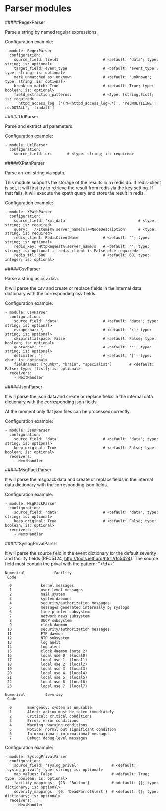 Parser modules
==========

#####RegexParser

Parse a string by named regular expressions.

Configuration example:

    - module: RegexParser
      configuration:
        source_field: field1                    # <default: 'data'; type: string; is: optional>
        target_field: event_type                # <default: 'event_type'; type: string; is: optional>
        mark_unmatched_as: unknown              # <default: 'unknown'; type: string; is: optional>
        break_on_match: True                    # <default: True; type: boolean; is: optional>
        field_extraction_patterns:              # <type: [string,list]; is: required>
          httpd_access_log: ['(?P<httpd_access_log>.*)', 're.MULTILINE | re.DOTALL', 'findall']

#####UrlParser

Parse and extract url parameters.

Configuration example:

    - module: UrlParser
      configuration:
        source_field: uri       # <type: string; is: required>

#####XPathParser

Parse an xml string via xpath.

This module supports the storage of the results in an redis db. If redis-client is set,
it will first try to retrieve the result from redis via the key setting.
If that fails, it will execute the xpath query and store the result in redis.

Configuration example:

    - module: XPathParser
      configuration:
        source_field: 'xml_data'                                # <type: string; is: required>
        query:  '//Item[@%(server_name)s]/@NodeDescription'     # <type: string; is: required>
        redis_client: RedisClientName           # <default: ""; type: string; is: optional>
        redis_key: HttpRequest%(server_name)s   # <default: ""; type: string; is: optional if redis_client is False else required>
        redis_ttl: 600                          # <default: 60; type: integer; is: optional>

#####CsvParser

Parse a string as csv data.

It will parse the csv and create or replace fields in the internal data dictionary with
the corresponding csv fields.

Configuration example:

    - module: CsvParser
      configuration:
        source_field: 'data'                    # <default: 'data'; type: string; is: optional>
        escapechar: \                           # <default: '\'; type: string; is: optional>
        skipinitialspace: False                 # <default: False; type: boolean; is: optional>
        quotechar: '"'                          # <default: '"'; type: string; is: optional>
        delimiter: ';'                          # <default: '|'; type: char; is: optional>
        fieldnames: ["gumby", "brain", "specialist"]        # <default: False; type: [list]; is: optional>
      receivers:
        - NextHandler

#####JsonParser

It will parse the json data and create or replace fields in the internal data dictionary with
the corresponding json fields.

At the moment only flat json files can be processed correctly.

Configuration example:

    - module: JsonParser
      configuration:
        source_field: 'data'                    # <default: 'data'; type: string; is: optional>
        keep_original: True                     # <default: False; type: boolean; is: optional>
      receivers:
        - NextHandler

#####MsgPackParser

It will parse the msgpack data and create or replace fields in the internal data dictionary with
the corresponding json fields.

Configuration example:

    - module: MsgPackParser
      configuration:
        source_field: 'data'                    # <default: 'data'; type: string; is: optional>
        keep_original: True                     # <default: False; type: boolean; is: optional>
      receivers:
        - NextHandler

#####SyslogPrivalParser

It will parse the source field in the event dictionary for the default severity
and facility fields (RFC5424, http://tools.ietf.org/html/rfc5424).
The source field must contain the prival with the pattern: "<\d+>"

    Numerical             Facility
     Code

      0             kernel messages
      1             user-level messages
      2             mail system
      3             system daemons
      4             security/authorization messages
      5             messages generated internally by syslogd
      6             line printer subsystem
      7             network news subsystem
      8             UUCP subsystem
      9             clock daemon
     10             security/authorization messages
     11             FTP daemon
     12             NTP subsystem
     13             log audit
     14             log alert
     15             clock daemon (note 2)
     16             local use 0  (local0)
     17             local use 1  (local1)
     18             local use 2  (local2)
     19             local use 3  (local3)
     20             local use 4  (local4)
     21             local use 5  (local5)
     22             local use 6  (local6)
     23             local use 7  (local7)

    Numerical         Severity
     Code

      0       Emergency: system is unusable
      1       Alert: action must be taken immediately
      2       Critical: critical conditions
      3       Error: error conditions
      4       Warning: warning conditions
      5       Notice: normal but significant condition
      6       Informational: informational messages
      7       Debug: debug-level messages

Configuration example:

    - module: SyslogPrivalParser
      configuration:
        source_field: 'syslog_prival'               # <default: 'syslog_prival'; type: string; is: optional>
        map_values: False                           # <default: True; type: boolean; is: optional>
        facility_mappings:  {23: 'Bolton'}          # <default: {}; type: dictionary; is: optional>
        severity_mappings:  {0: 'DeadParrotAlert'}  # <default: {}; type: dictionary; is: optional>
      receivers:
        - NextHandler